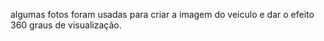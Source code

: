 algumas fotos foram usadas para criar a imagem do veiculo e dar o efeito 360 graus de visualização.
